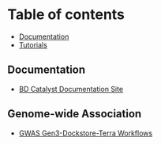 # Table of contents

* [Documentation](https://bdcatalyst.gitbook.io/biodata-catalyst-documentation/)
* [Tutorials](README.md)

## Documentation

* [BD Catalyst Documentation Site](https://bdcatalyst.gitbook.io/biodata-catalyst-documentation/)

## Genome-wide Association

* [GWAS Gen3-Dockstore-Terra Workflows](https://github.com/nhlbidatastage/documentation/blob/master/GWAS-Terra-Tutorial/BDCatalyst-GWAS-Gen3-Dockstore-Terra_template.md)

